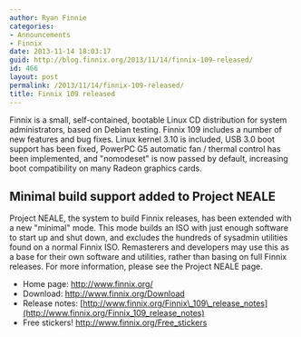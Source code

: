 ```yaml
---
author: Ryan Finnie
categories:
- Announcements
- Finnix
date: 2013-11-14 18:03:17
guid: http://blog.finnix.org/2013/11/14/finnix-109-released/
id: 466
layout: post
permalink: /2013/11/14/finnix-109-released/
title: Finnix 109 released
---
```

Finnix is a small, self-contained, bootable Linux CD distribution for system administrators, based on Debian testing. Finnix 109 includes a number of new features and bug fixes. Linux kernel 3.10 is included, USB 3.0 boot support has been fixed, PowerPC G5 automatic fan / thermal control has been implemented, and "nomodeset" is now passed by default, increasing boot compatibility on many Radeon graphics cards.

## Minimal build support added to Project NEALE

Project NEALE, the system to build Finnix releases, has been extended with a new "minimal" mode. This mode builds an ISO with just enough software to start up and shut down, and excludes the hundreds of sysadmin utilities found on a normal Finnix ISO. Remasterers and developers may use this as a base for their own software and utilities, rather than basing on full Finnix releases. For more information, please see the Project NEALE page.

  * Home page: <http://www.finnix.org/>
  * Download: <http://www.finnix.org/Download>
  * Release notes: [http://www.finnix.org/Finnix\_109\_release_notes](http://www.finnix.org/Finnix_109_release_notes)
  * Free stickers! <http://www.finnix.org/Free_stickers>
